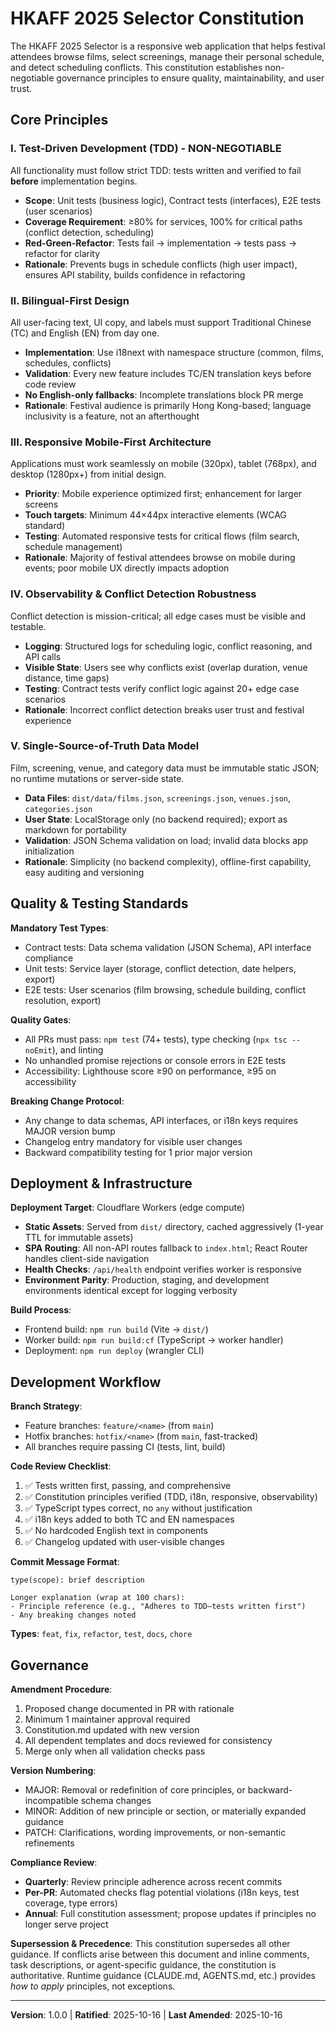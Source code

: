 <!-- 
SYNC IMPACT REPORT
==================
Version Change: 1.0.0 (initial) → 1.0.0 (initialized)
Modified Principles: (N/A - initial adoption)
Added Sections: 
  - Five core principles specific to HKAFF project
  - Quality & Testing Standards
  - Deployment & Infrastructure
  - Development Workflow
Removed Sections: (N/A - initial)
Templates Updated:
  ✅ .specify/templates/plan-template.md - verified, Constitution Check alignment OK
  ✅ .specify/templates/spec-template.md - verified, no breaking changes
  ✅ .specify/templates/tasks-template.md - verified, testing discipline matches P3
  ⚠ .specify/templates/commands/ - clarify agent names vs generic guidance
Deferred Items: None
-->

# HKAFF 2025 Selector Constitution

The HKAFF 2025 Selector is a responsive web application that helps festival attendees browse films, select screenings, manage their personal schedule, and detect scheduling conflicts. This constitution establishes non-negotiable governance principles to ensure quality, maintainability, and user trust.

## Core Principles

### I. Test-Driven Development (TDD) - NON-NEGOTIABLE
All functionality must follow strict TDD: tests written and verified to fail **before** implementation begins. 
- **Scope**: Unit tests (business logic), Contract tests (interfaces), E2E tests (user scenarios)
- **Coverage Requirement**: ≥80% for services, 100% for critical paths (conflict detection, scheduling)
- **Red-Green-Refactor**: Tests fail → implementation → tests pass → refactor for clarity
- **Rationale**: Prevents bugs in schedule conflicts (high user impact), ensures API stability, builds confidence in refactoring

### II. Bilingual-First Design
All user-facing text, UI copy, and labels must support Traditional Chinese (TC) and English (EN) from day one.
- **Implementation**: Use i18next with namespace structure (common, films, schedules, conflicts)
- **Validation**: Every new feature includes TC/EN translation keys before code review
- **No English-only fallbacks**: Incomplete translations block PR merge
- **Rationale**: Festival audience is primarily Hong Kong-based; language inclusivity is a feature, not an afterthought

### III. Responsive Mobile-First Architecture
Applications must work seamlessly on mobile (320px), tablet (768px), and desktop (1280px+) from initial design.
- **Priority**: Mobile experience optimized first; enhancement for larger screens
- **Touch targets**: Minimum 44×44px interactive elements (WCAG standard)
- **Testing**: Automated responsive tests for critical flows (film search, schedule management)
- **Rationale**: Majority of festival attendees browse on mobile during events; poor mobile UX directly impacts adoption

### IV. Observability & Conflict Detection Robustness
Conflict detection is mission-critical; all edge cases must be visible and testable.
- **Logging**: Structured logs for scheduling logic, conflict reasoning, and API calls
- **Visible State**: Users see why conflicts exist (overlap duration, venue distance, time gaps)
- **Testing**: Contract tests verify conflict logic against 20+ edge case scenarios
- **Rationale**: Incorrect conflict detection breaks user trust and festival experience

### V. Single-Source-of-Truth Data Model
Film, screening, venue, and category data must be immutable static JSON; no runtime mutations or server-side state.
- **Data Files**: `dist/data/films.json`, `screenings.json`, `venues.json`, `categories.json`
- **User State**: LocalStorage only (no backend required); export as markdown for portability
- **Validation**: JSON Schema validation on load; invalid data blocks app initialization
- **Rationale**: Simplicity (no backend complexity), offline-first capability, easy auditing and versioning

## Quality & Testing Standards

**Mandatory Test Types**:
- Contract tests: Data schema validation (JSON Schema), API interface compliance
- Unit tests: Service layer (storage, conflict detection, date helpers, export)
- E2E tests: User scenarios (film browsing, schedule building, conflict resolution, export)

**Quality Gates**:
- All PRs must pass: `npm test` (74+ tests), type checking (`npx tsc --noEmit`), and linting
- No unhandled promise rejections or console errors in E2E tests
- Accessibility: Lighthouse score ≥90 on performance, ≥95 on accessibility

**Breaking Change Protocol**:
- Any change to data schemas, API interfaces, or i18n keys requires MAJOR version bump
- Changelog entry mandatory for visible user changes
- Backward compatibility testing for 1 prior major version

## Deployment & Infrastructure

**Deployment Target**: Cloudflare Workers (edge compute)
- **Static Assets**: Served from `dist/` directory, cached aggressively (1-year TTL for immutable assets)
- **SPA Routing**: All non-API routes fallback to `index.html`; React Router handles client-side navigation
- **Health Checks**: `/api/health` endpoint verifies worker is responsive
- **Environment Parity**: Production, staging, and development environments identical except for logging verbosity

**Build Process**:
- Frontend build: `npm run build` (Vite → `dist/`)
- Worker build: `npm run build:cf` (TypeScript → worker handler)
- Deployment: `npm run deploy` (wrangler CLI)

## Development Workflow

**Branch Strategy**:
- Feature branches: `feature/<name>` (from `main`)
- Hotfix branches: `hotfix/<name>` (from `main`, fast-tracked)
- All branches require passing CI (tests, lint, build)

**Code Review Checklist**:
1. ✅ Tests written first, passing, and comprehensive
2. ✅ Constitution principles verified (TDD, i18n, responsive, observability)
3. ✅ TypeScript types correct, no `any` without justification
4. ✅ i18n keys added to both TC and EN namespaces
5. ✅ No hardcoded English text in components
6. ✅ Changelog updated with user-visible changes

**Commit Message Format**:
```
type(scope): brief description

Longer explanation (wrap at 100 chars):
- Principle reference (e.g., "Adheres to TDD—tests written first")
- Any breaking changes noted
```

**Types**: `feat`, `fix`, `refactor`, `test`, `docs`, `chore`

## Governance

**Amendment Procedure**:
1. Proposed change documented in PR with rationale
2. Minimum 1 maintainer approval required
3. Constitution.md updated with new version
4. All dependent templates and docs reviewed for consistency
5. Merge only when all validation checks pass

**Version Numbering**:
- MAJOR: Removal or redefinition of core principles, or backward-incompatible schema changes
- MINOR: Addition of new principle or section, or materially expanded guidance
- PATCH: Clarifications, wording improvements, or non-semantic refinements

**Compliance Review**:
- **Quarterly**: Review principle adherence across recent commits
- **Per-PR**: Automated checks flag potential violations (i18n keys, test coverage, type errors)
- **Annual**: Full constitution assessment; propose updates if principles no longer serve project

**Supersession & Precedence**:
This constitution supersedes all other guidance. If conflicts arise between this document and inline comments, task descriptions, or agent-specific guidance, the constitution is authoritative. Runtime guidance (CLAUDE.md, AGENTS.md, etc.) provides *how to apply* principles, not exceptions.

---

**Version**: 1.0.0 | **Ratified**: 2025-10-16 | **Last Amended**: 2025-10-16
